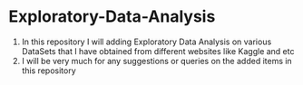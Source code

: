 # Exploratory-Data-Analysis

1) In this repository I will adding Exploratory Data Analysis on various DataSets that I have obtained from different websites like Kaggle and etc
2) I will be very much for any suggestions or queries on the added items in this repository


